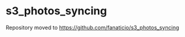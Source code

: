 s3_photos_syncing
=================

Repository moved to https://github.com/fanaticio/s3_photos_syncing
